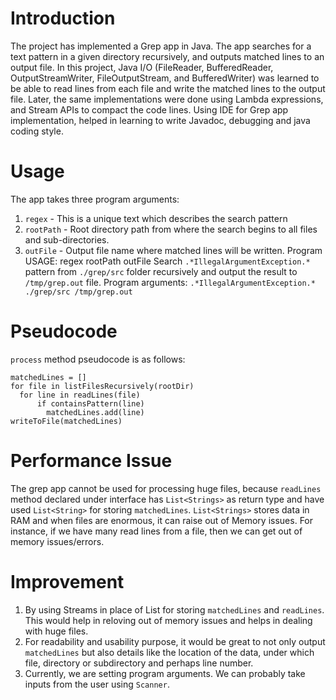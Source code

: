 # Introduction
The project has implemented a Grep app in Java. The app searches for a text pattern in a given directory recursively, and outputs matched lines to an output file. In this project, Java I/O (FileReader, BufferedReader, OutputStreamWriter, FileOutputStream, and BufferedWriter) was learned to be able to read lines from each file and write the matched lines to the output file. Later, the same implementations were done using Lambda expressions, and Stream APIs to compact the code lines. Using IDE for Grep app implementation, helped in learning to write Javadoc, debugging and java coding style.
# Usage
The app takes three program arguments:
1. `regex` - This is a unique text which describes the search pattern
2. `rootPath` - Root directory path from where the search begins to all files and sub-directories.
3. `outFile` - Output file name where matched lines will be written.
Program USAGE: regex rootPath outFile 
Search `.*IllegalArgumentException.*` pattern from `./grep/src` folder recursively and output the result to `/tmp/grep.out` file.
Program arguments: `.*IllegalArgumentException.* ./grep/src /tmp/grep.out`

# Pseudocode
`process` method pseudocode is as follows:
```
matchedLines = []
for file in listFilesRecursively(rootDir)
  for line in readLines(file)
      if containsPattern(line)
        matchedLines.add(line)
writeToFile(matchedLines)
```

# Performance Issue
The grep app cannot be used for processing huge files, because `readLines` method declared under interface has `List<Strings>` as return type and have used `List<String>` for storing `matchedLines`.  `List<Strings>` stores data in RAM and when files are enormous, it can raise out of Memory issues. For instance, if we have many read lines from a file, then we can get out of memory issues/errors. 

# Improvement
1. By using Streams in place of List for storing `matchedLines` and `readLines`. This would help in reloving out of memory issues and helps in dealing with huge files.
2. For readability and usability purpose, it would be great to not only output `matchedLines` but also details like the location of the data, under which file, directory or subdirectory and perhaps line number.
3. Currently, we are setting program arguments. We can probably take inputs from the user using `Scanner`.